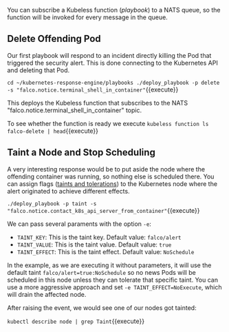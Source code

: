 You can subscribe a Kubeless function (_playbook_) to a NATS queue, so the function will be invoked for every message in the queue.

Delete Offending Pod
--------------------

Our first playbook will respond to an incident directly killing the Pod that triggered the security alert. This is done connecting to the Kubernetes API and deleting that Pod.

`cd ~/kubernetes-response-engine/playbooks
./deploy_playbook -p delete -s "falco.notice.terminal_shell_in_container"`{{execute}}

This deploys the Kubeless function that subscribes to the NATS "falco.notice.terminal_shell_in_container" topic.

To see whether the function is ready we execute
`kubeless function ls falco-delete | head`{{execute}}

Taint a Node and Stop Scheduling
--------------------------------

A very interesting response would be to put aside the node where the offending container was running, so nothing else is scheduled there. You can assign flags ([taints and tolerations](https://kubernetes.io/docs/concepts/configuration/taint-and-toleration/)) to the Kubernetes node where the alert originated to achieve different effects.

`./deploy_playbook -p taint -s "falco.notice.contact_k8s_api_server_from_container"`{{execute}}

We can pass several paraments with the option `-e`:

- `TAINT_KEY`: This is the taint key. Default value: `falco/alert`
- `TAINT_VALUE`: This is the taint value. Default value: `true`
- `TAINT_EFFECT`: This is the taint effect. Default value: `NoSchedule`

In the example, as we are executing it without parameters, it will use the default taint `falco/alert=true:NoSchedule` so no news Pods will be scheduled in this node unless they can tolerate that specific taint. You can use a more aggressive approach and set `-e TAINT_EFFECT=NoExecute`, which will drain the affected node.

After raising the event, we would see one of our nodes got tainted:

`kubectl describe node | grep Taint`{{execute}}
